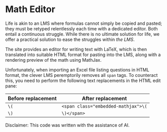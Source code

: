 Math Editor
===========

Life is akin to an LMS where formulas cannot simply be copied and pasted;
they must be retyped relentlessly each time with a dedicated editor.
Both entail a continuous struggle.
While there is no ultimate solution for life,
we offer a practical solution to ease the struggles within *the LMS*.

The site provides an editor for writing text with LaTeX, which is then
translated into suitable HTML format for pasting into the LMS,
along with a rendering preview of the math using MathJax.

Unfortunately, when importing an Excel file listing questions in HTML format,
the clever LMS peremptorily removes all `span` tags.
To counteract this, you need to perform the following text replacements
in the HTML edit pane:

| Before replacement | After replacement |
| ---- | ---- |
| `\(` | `<span class="embedded-mathjax">\(` |
| `\)` | `\)</span>` |

Disclaimer: This code was written with the assistance of AI.
